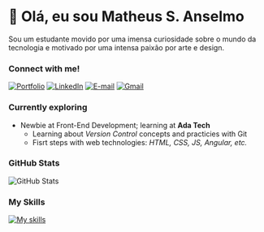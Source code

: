 # 👋 Olá, eu sou Matheus S. Anselmo
Sou um estudante movido por uma imensa curiosidade sobre o mundo da tecnologia e motivado por uma intensa paixão por arte e design.

### Connect with me!
[![Portfolio](https://img.shields.io/badge/Portfolio-000?style=for-the-badge&logo=todoist&logoColor=90f208)](https://ans3lmo.github.io/ans3lmo) [![LinkedIn](https://img.shields.io/badge/LinkedIn-000?style=for-the-badge&logo=linkedin&logoColor=blue)](https://www.linkedin.com/in/matheus-souza-anselmo-aba10a215/) [![E-mail](https://img.shields.io/badge/-Email-000?style=for-the-badge&logo=microsoft-outlook&logoColor=29C1E1)](mailto:anselmoma2005@outlook.com) [![Gmail](https://img.shields.io/badge/Gmail-000?style=for-the-badge&logo=gmail&logoColor=F51919)](mailto:anselmo.souza2005@gmail.com) 
<!--
### Last deployments
![Workflow](https://github.com/Ans3lmo/ans3lmo/actions/workflows/pages/pages-build-deployment/badge.svg)

Meu portfolio é implementado pelo GitHub Pages, acompanhe o último deploy realizado acima.
-->
### Currently exploring
- Newbie at Front-End Development; learning at __Ada Tech__
  - Learning about *Version Control* concepts and practicies with Git
  - Fisrt steps with web technologies: *HTML, CSS, JS, Angular, etc.*

### GitHub Stats
![GitHub Stats](https://github-readme-stats.vercel.app/api?username=ans3lmo&theme=transparent&bg_color=000&border_color=&show_icons=true&icon_color=90f208&title_color=90f208&text_color=FFF)

### My Skills
[![My skills](https://skillicons.dev/icons?i=js,html,css,git,azure,aws)](https://skillicons.dev)
